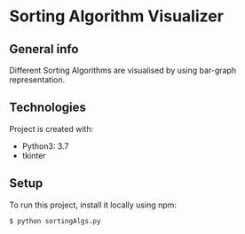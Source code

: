 # Sorting Algorithm Visualizer

## General info
Different Sorting Algorithms are visualised by using bar-graph representation.
	
## Technologies
Project is created with:
* Python3: 3.7
* tkinter
	
## Setup
To run this project, install it locally using npm:

```
$ python sortingAlgs.py
```
